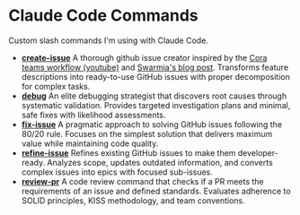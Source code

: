 # Claude Code Commands
Custom slash commands I'm using with Claude Code.

- [**create-issue**](commands/create-issue.md) A thorough github issue creator inspired by the [Cora teams workflow (youtube)](https://youtu.be/Lh_X32t9_po?si=husm7N8floLVHcMN) and [Swarmia's blog post](https://www.swarmia.com/blog/balancing-engineering-investments/). Transforms feature descriptions into ready-to-use GitHub issues with proper decomposition for complex tasks.
- [**debug**](commands/debug.md) An elite debugging strategist that discovers root causes through systematic validation. Provides targeted investigation plans and minimal, safe fixes with likelihood assessments.
- [**fix-issue**](commands/fix-issue.md) A pragmatic approach to solving GitHub issues following the 80/20 rule. Focuses on the simplest solution that delivers maximum value while maintaining code quality.
- [**refine-issue**](commands/refine-issue.md) Refines existing GitHub issues to make them developer-ready. Analyzes scope, updates outdated information, and converts complex issues into epics with focused sub-issues.
- [**review-pr**](commands/review-pr.md) A code review command that checks if a PR meets the requirements of an issue and defined standards. Evaluates adherence to SOLID principles, KISS methodology, and team conventions.